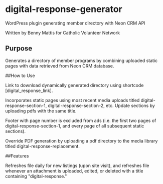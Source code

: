 # digital-response-generator
WordPress plugin generating member directory with Neon CRM API

Written by Benny Mattis for Catholic Volunteer Network

## Purpose

Generates a directory of member programs by combining uploaded static pages with data retrieved from Neon CRM database.

##How to Use

Link to download dynamically generated directory using shortcode [digital_response_link]. 

Incorporates static pages using most recent media uploads titled digital-response-section-1, digital-response-section-2, etc. Update sections by uploading pdfs with the same title.

Footer with page number is excluded from ads (i.e. the first two pages of digital-response-section-1, and every page of all subsequent static sections).

Override PDF generation by uploading a pdf directory to the media library titled digital-response-replacement. 

##Features

Refreshes file daily for new listings (upon site visit), and refreshes file whenever an attachment is uploaded, edited, or deleted with a title containing "digital-response." 
